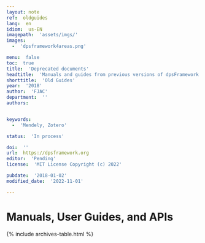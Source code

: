 ```yaml
---
layout: note
ref:  oldguides
lang:  en
idiom:  us-EN
imagepath:  'assets/imgs/'
images:
  -  'dpsframework4areas.png'

menu:  false
toc:  true
title:  'Deprecated documents'
headtitle:  'Manuals and guides from previous versions of dpsFramework Components'
shorttitle:  'Old Guides'
year:  '2018'
author:  'FJAC'
department:  ''
authors:


keywords:
  -  'Mendely, Zotero'

status:  'In process'

doi:  ''
url:  https://dpsframework.org
editor:  'Pending'
license:  'MIT License Copyright (c) 2022'

pubdate:  '2018-01-02'
modified_date:  '2022-11-01'

---
```


# Manuals, User Guides, and APIs

{% include archives-table.html %}


